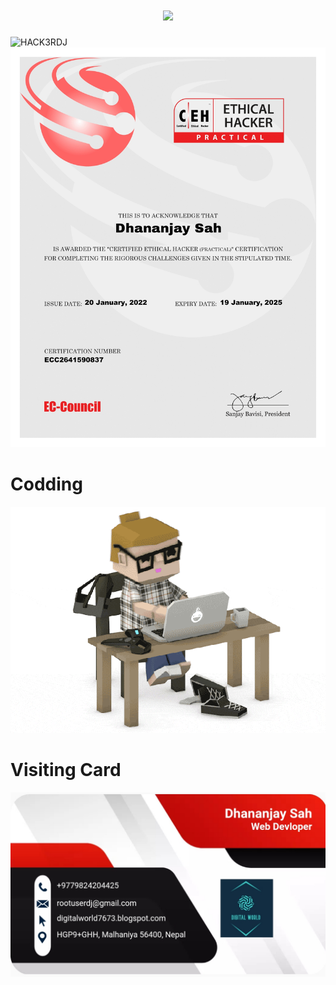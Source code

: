 <h1 align="center">
  <img src="https://readme-typing-svg.demolab.com?font=Fira+Code&weight=600&size=24&pause=1000&color=26B13A&center=true&vCenter=true&random=false&width=435&lines=Hey+there%2C+I'm+DJ" />
</h1>

<img alt="HACK3RDJ" src="https://github.com/rootuserdj/rootuserdj/blob/master/15667.gif">
<br>
<img alt="CEH" src="https://github.com/rootuserdj/rootuserdj/blob/master/ceh.jpg">

# Codding

<img alt="Codding" src="https://github.com/rootuserdj/rootuserdj/blob/master/giphy.gif">


# Visiting Card

<img src="https://github.com/rootuserdj/rootuserdj/blob/master/Screenshot_2022-08-11-01-44-59-05_4a5c017d345573e8ef682f0cf07146f7.jpg" >
